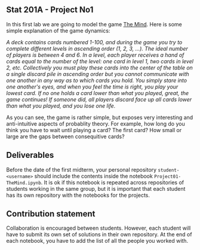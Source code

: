 ## Stat 201A - Project No1

In this first lab we are going to model the game [The Mind](https://boardgamegeek.com/boardgame/244992/mind). Here is some simple explanation of the game dynamics:

_A deck contains cards numbered 1-100, and during the game you try to complete different levels in ascending order (1, 2, 3, ...). The ideal number of players is between 4 and 6. In a level, each player receives a hand of cards equal to the number of the level: one card in level 1, two cards in level 2, etc. Collectively you must play these cards into the center of the table on a single discard pile in ascending order but you cannot communicate with one another in any way as to which cards you hold. You simply stare into one another's eyes, and when you feel the time is right, you play your lowest card. If no one holds a card lower than what you played, great, the game continues! If someone did, all players discard face up all cards lower than what you played, and you lose one life._

As you can see, the game is rather simple, but exposes very interesting and anti-intuitive aspects of probablity theory. For example, how long do you think you have to wait until playing a card? The first card? How small or large are the gaps between consequitive cards?

## Deliverables

Before the date of the first midterm, your personal repository `student-<username>` should include the contents inside the notebook `Project01-TheMind.ipynb`. It is ok if this notebook is repeated across repositories of students working in the same group, but it is important that each student has its own repository with the notebooks for the projects. 

## Contribution statement

Collaboration is encouraged between students. However, each student will have to submit its own set of solutions in their own repository. At the end of each notebook, you have to add the list of all the people you worked with. 